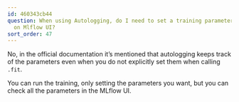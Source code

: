 ```yaml
---
id: 460343cb44
question: When using Autologging, do I need to set a training parameter to track it
  on Mlflow UI?
sort_order: 47
---
```


No, in the official documentation it’s mentioned that autologging keeps track of the parameters even when you do not explicitly set them when calling `.fit`.

You can run the training, only setting the parameters you want, but you can check all the parameters in the MLflow UI.